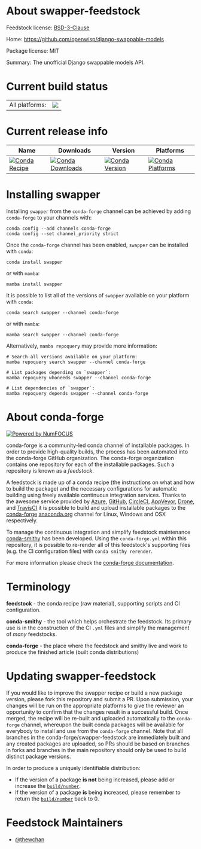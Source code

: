 About swapper-feedstock
=======================

Feedstock license: [BSD-3-Clause](https://github.com/conda-forge/swapper-feedstock/blob/main/LICENSE.txt)

Home: https://github.com/openwisp/django-swappable-models

Package license: MIT

Summary: The unofficial Django swappable models API.

Current build status
====================


<table><tr><td>All platforms:</td>
    <td>
      <a href="https://dev.azure.com/conda-forge/feedstock-builds/_build/latest?definitionId=18529&branchName=main">
        <img src="https://dev.azure.com/conda-forge/feedstock-builds/_apis/build/status/swapper-feedstock?branchName=main">
      </a>
    </td>
  </tr>
</table>

Current release info
====================

| Name | Downloads | Version | Platforms |
| --- | --- | --- | --- |
| [![Conda Recipe](https://img.shields.io/badge/recipe-swapper-green.svg)](https://anaconda.org/conda-forge/swapper) | [![Conda Downloads](https://img.shields.io/conda/dn/conda-forge/swapper.svg)](https://anaconda.org/conda-forge/swapper) | [![Conda Version](https://img.shields.io/conda/vn/conda-forge/swapper.svg)](https://anaconda.org/conda-forge/swapper) | [![Conda Platforms](https://img.shields.io/conda/pn/conda-forge/swapper.svg)](https://anaconda.org/conda-forge/swapper) |

Installing swapper
==================

Installing `swapper` from the `conda-forge` channel can be achieved by adding `conda-forge` to your channels with:

```
conda config --add channels conda-forge
conda config --set channel_priority strict
```

Once the `conda-forge` channel has been enabled, `swapper` can be installed with `conda`:

```
conda install swapper
```

or with `mamba`:

```
mamba install swapper
```

It is possible to list all of the versions of `swapper` available on your platform with `conda`:

```
conda search swapper --channel conda-forge
```

or with `mamba`:

```
mamba search swapper --channel conda-forge
```

Alternatively, `mamba repoquery` may provide more information:

```
# Search all versions available on your platform:
mamba repoquery search swapper --channel conda-forge

# List packages depending on `swapper`:
mamba repoquery whoneeds swapper --channel conda-forge

# List dependencies of `swapper`:
mamba repoquery depends swapper --channel conda-forge
```


About conda-forge
=================

[![Powered by
NumFOCUS](https://img.shields.io/badge/powered%20by-NumFOCUS-orange.svg?style=flat&colorA=E1523D&colorB=007D8A)](https://numfocus.org)

conda-forge is a community-led conda channel of installable packages.
In order to provide high-quality builds, the process has been automated into the
conda-forge GitHub organization. The conda-forge organization contains one repository
for each of the installable packages. Such a repository is known as a *feedstock*.

A feedstock is made up of a conda recipe (the instructions on what and how to build
the package) and the necessary configurations for automatic building using freely
available continuous integration services. Thanks to the awesome service provided by
[Azure](https://azure.microsoft.com/en-us/services/devops/), [GitHub](https://github.com/),
[CircleCI](https://circleci.com/), [AppVeyor](https://www.appveyor.com/),
[Drone](https://cloud.drone.io/welcome), and [TravisCI](https://travis-ci.com/)
it is possible to build and upload installable packages to the
[conda-forge](https://anaconda.org/conda-forge) [anaconda.org](https://anaconda.org/)
channel for Linux, Windows and OSX respectively.

To manage the continuous integration and simplify feedstock maintenance
[conda-smithy](https://github.com/conda-forge/conda-smithy) has been developed.
Using the ``conda-forge.yml`` within this repository, it is possible to re-render all of
this feedstock's supporting files (e.g. the CI configuration files) with ``conda smithy rerender``.

For more information please check the [conda-forge documentation](https://conda-forge.org/docs/).

Terminology
===========

**feedstock** - the conda recipe (raw material), supporting scripts and CI configuration.

**conda-smithy** - the tool which helps orchestrate the feedstock.
                   Its primary use is in the construction of the CI ``.yml`` files
                   and simplify the management of *many* feedstocks.

**conda-forge** - the place where the feedstock and smithy live and work to
                  produce the finished article (built conda distributions)


Updating swapper-feedstock
==========================

If you would like to improve the swapper recipe or build a new
package version, please fork this repository and submit a PR. Upon submission,
your changes will be run on the appropriate platforms to give the reviewer an
opportunity to confirm that the changes result in a successful build. Once
merged, the recipe will be re-built and uploaded automatically to the
`conda-forge` channel, whereupon the built conda packages will be available for
everybody to install and use from the `conda-forge` channel.
Note that all branches in the conda-forge/swapper-feedstock are
immediately built and any created packages are uploaded, so PRs should be based
on branches in forks and branches in the main repository should only be used to
build distinct package versions.

In order to produce a uniquely identifiable distribution:
 * If the version of a package **is not** being increased, please add or increase
   the [``build/number``](https://docs.conda.io/projects/conda-build/en/latest/resources/define-metadata.html#build-number-and-string).
 * If the version of a package **is** being increased, please remember to return
   the [``build/number``](https://docs.conda.io/projects/conda-build/en/latest/resources/define-metadata.html#build-number-and-string)
   back to 0.

Feedstock Maintainers
=====================

* [@thewchan](https://github.com/thewchan/)

